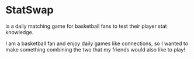 # StatSwap
is a daily matching game for basketball fans to test their player stat knowledge. 

I am a basketball fan and enjoy daily games like connections, so I wanted to make something combining the two that my friends would also like to play!
